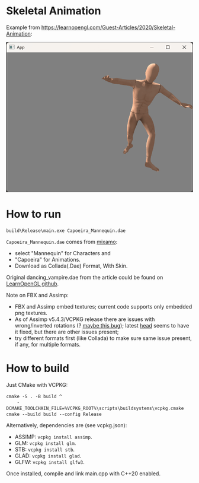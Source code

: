 # Skeletal Animation

Example from <https://learnopengl.com/Guest-Articles/2020/Skeletal-Animation>:

![](Capoeira_Mannequin.gif)

# How to run

```
build\Release\main.exe Capoeira_Mannequin.dae
```

`Capoeira_Mannequin.dae` comes from [mixamo](https://www.mixamo.com/):

 * select "Mannequin" for Characters and
 * "Capoeira" for Animations.
 * Download as Collada(.Dae) Format, With Skin.

Original dancing_vampire.dae from the article could be found on [LearnOpenGL github](https://github.com/JoeyDeVries/LearnOpenGL/tree/6159792dec67ff0ba70f7fd2eafd88b683730e64/resources/objects/vampire).  

Note on FBX and Assimp:

 * FBX and Assimp embed textures; current code supports only embedded png textures.
 * As of Assimp v5.4.3/VCPKG release there are issues with wrong/inverted rotations (? [maybe this bug](https://github.com/assimp/assimp/issues/4714)); latest [head](https://github.com/assimp/assimp/tree/55e635943666241413c7d544556468c66aa11f13) seems to have it fixed, but there are other issues present;
 * try different formats first (like Collada) to make sure same issue present, if any, for multiple formats.

# How to build

Just CMake with VCPKG:

```
cmake -S . -B build ^
	-DCMAKE_TOOLCHAIN_FILE=%VCPKG_ROOT%\scripts\buildsystems\vcpkg.cmake
cmake --build build --config Release
```

Alternatively, dependencies are (see vcpkg.json):

 - ASSIMP: `vcpkg install assimp`.
 - GLM: `vcpkg install glm`.
 - STB: `vcpkg install stb`.
 - GLAD: `vcpkg install glad`.
 - GLFW: `vcpkg install glfw3`.

Once installed, compile and link main.cpp with C++20 enabled.
